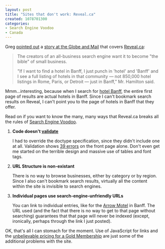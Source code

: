 ```yaml
--- 
layout: post
title: "Sites that don't work: Reveal.ca"
created: 1078701300
categories: 
- Search Engine Voodoo
- Canada
---
```

<p>Greg <a href="http://www.bmannconsulting.com/node/view/952#1598">pointed out</a> a <a href="http://www.globetechnology.com/servlet/story/RTGAM.20040212.gtrevealfeb12/BNStory/Technology/">story at the Globe and Mail</a> that covers <a href="http://www.reveal.ca">Reveal.ca</a>:</p>

<blockquote>
<p>The creators of an all-business search engine want it to become "the bible" of small business.</p>

<p>"If I want to find a hotel in Banff, I just punch in 'hotel' and 'Banff' and I see a full listing of hotels in that community — not 850,000 hotel listings in Rome, Paris, or Detroit — just in Banff," Mr. Hamilton said.</p>
</blockquote>

<p>Mmm...interesting, because when I search for <a href="http://www.google.com/search?q=hotel+Banff&ie=UTF-8&oe=UTF-8">hotel Banff</a>, the entire first page of results are actual hotels in Banff. Since I can't bookmark search results on Reveal, I can't point you to the page of hotels in Banff that they offer.</p>

<p>Read on if you want to know the many, many ways that Reveal.ca breaks all the rules of <a href="http://www.bmannconsulting.com/node/view/952" title="Search Engine Voodoo - Website Optimization">Search Engine Voodoo</a>.</p>

<!--break-->

<ol>
<li><strong>Code doesn't <a href="http://www.bmannconsulting.com/node/view/917" title="Validate Your Code - Search Engine Voodo">validate</a></strong>
<p>I had to override the doctype specification, since they didn't include one at all. Validation shows <a href="http://validator.w3.org/check?uri=http%3A%2F%2Fwww.reveal.ca&charset=%28detect+automatically%29&doctype=HTML+4.01+Transitional">39 errors</a> on the front page alone. Don't even get me started on the terrible design and massive use of tables and font tags.</p></li>
<li><strong>URL Structure is non-existant</strong>
<p>There is no way to browse businesses, either by category or by region. Since I also can't bookmark search results, virtually all the content within the site is invisible to search engines.</p>
</li>
<li><strong>Individual pages use search-engine-unfriendly URLs</strong>
<p>You can link to individual entries, like for the <a href="http://www.reveal.ca/details.asp?province=ALL_ALTA&ID=108711">Arrow Motel</a> in Banff. The URL used (and the fact that there is no way to get to that page without searching) guarantees that that page will never be indexed (except, ironically, perhaps through the link I just posted).</p></li>
</ol>

<p>OK, that's all I can stomach for the moment. Use of JavaScript for links and the <a href="http://www.reveal.ca/gold.html">unbelievable pricing for a Gold Membership</a> are just some of the additional problems with the site.</p>
